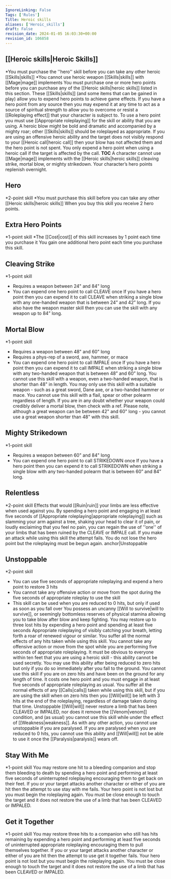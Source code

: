 ```yaml
---
IgnoreLinking: False
Tags: ['Rules']
Title: Heroic skills
aliases: ['Heroic_skills']
draft: False
revision_date: 2024-01-05 16:03:30+00:00
revision_id: 106858
---
```


## [[Heroic skills|Heroic Skills]]
*You must purchase the ''hero'' skill before you can take any other heroic [[Skills|skills]]
*You cannot use heroic weapon [[Skills|skills]] with [[Mage|mage]] implements
You must purchase one or more hero points before you can purchase any of the [[Heroic skills|heroic skills]] listed in this section. These [[Skills|skills]] (and some items that can be gained in play) allow you to expend hero points to achieve game effects.
If you have a hero point from any source then you may expend it at any time to act as a source of spiritual strength to allow you to overcome or resist a [[Roleplaying effect]] that your character is subject to.
To use a hero point you must use [[Appropriate roleplaying]] for the skill or ability that you are using. A heroic blow might be bold and dramatic and accompanied by a mighty roar; other [[Skills|skills]] should be roleplayed as appropriate.
If you are using an offensive heroic ability and the target does not visibly respond to your [[Heroic call|heroic call]] then your blow has not affected them and the hero point is not spent. You only expend a hero point when using a heroic call if the target is affected by the call.
__TOC__
A character cannot use [[Mage|mage]] implements with the [[Heroic skills|heroic skills]] cleaving strike, mortal blow, or mighty strikedown.
Your character’s hero points replenish overnight.
## Hero
*2-point skill
*You must purchase this skill before you can take any other [[Heroic skills|heroic skills]]
When you buy this skill you receive 2 hero points.
## Extra Hero Points
*1-point skill
*The [[Cost|cost]] of this skill increases by 1 point each time you purchase it
You gain one additional hero point each time you purchase this skill.
## Cleaving Strike
*1-point skill
* Requires a weapon between 24" and 84" long
* You can expend one hero point to call CLEAVE once
If you have a hero point then you can expend it to call CLEAVE when striking a single blow with any one-handed weapon that is between 24” and 42” long. If you also have the weapon master skill then you can use the skill with any weapon up to 84” long.
## Mortal Blow
*1-point skill
* Requires a weapon between 48" and 60" long
* Requires a phys-rep of a sword, axe, hammer, or mace
* You can expend one hero point to call IMPALE once
If you have a hero point then you can expend it to call IMPALE when striking a single blow with any two-handed weapon that is between 48” and 60” long. You cannot use this skill with a weapon, even a two-handed weapon, that is shorter than 48" in length.
You may only use this skill with a suitable weapon - such as a great sword, Dane axe, or a two-handed hammer or mace. You cannot use this skill with a flail, spear or other polearm regardless of length. If you are in any doubt whether your weapon could credibly deliver a mortal blow, then check with a ref.
Please note, although a great weapon can be between 42" and 60" long - you cannot use a great weapon shorter than 48" with this skill.
## Mighty Strikedown
*1-point skill
* Requires a weapon between 60" and 84" long
* You can expend one hero point to call STRIKEDOWN once
If you have a hero point then you can expend it to call STRIKEDOWN when striking a single blow with any two-handed polearm that is between 60” and 84” long.
## Relentless
*2-point skill
Effects that would [[Ruin|ruin]] your limbs are less effective when used against you. By spending a hero point and engaging in at least five seconds of [[Appropriate roleplaying|appropriate roleplaying]] such as slamming your arm against a tree, shaking your head to clear it of pain, or loudly exclaiming that you feel no pain, you can regain the use of ''one'' of your limbs that has been ruined by the CLEAVE or IMPALE call. If you make an attack while using this skill the attempt fails. You do not lose the hero point but the roleplaying must be begun again.
anchor|Unstoppable
## Unstoppable
*2-point skill
* You can use five seconds of appropriate roleplaying and expend a hero point to restore 3 hits
* You cannot take any offensive action or move from the spot during the five seconds of appropriate roleplay to use the skill
* This skill can be used when you are reduced to 0 hits, but only if used as soon as you fall over
You possess an uncanny [[Will to survive|will to survive]], or seemingly bottomless reserves of physical stamina allowing you to take blow after blow and keep fighting. You may restore up to three lost hits by expending a hero point and spending at least five seconds Appropriate roleplaying of visibly catching your breath, letting forth a roar of renewed vigour or similar. You suffer all the normal effects of any hits taken while using this skill.
You cannot take any offensive action or move from the spot while you are performing five seconds of appropriate roleplaying. It must be obvious to everyone within ten feet that you are using a heroic skill - this ability cannot be used secretly. 
You may use this ability after being reduced to zero hits but only if you do so immediately after you fall to the ground. You cannot use this skill if you are on zero hits and have been on the ground for any length of time. It costs one hero point and you must engage in at least five seconds of appropriate roleplaying as usual. You suffer all the normal effects of any [[Calls|calls]] taken while using this skill, but if you are using the skill when on zero hits then you [[Will|will]] be left with 3 hits at the end of the roleplaying, regardless of damage taken during that time. 
Unstoppable [[Will|will]] never restore a limb that has been CLEAVED or IMPALED, nor does it remove the [[Venom|venom]] condition, and (as usual) you cannot use this skill while under the effect of [[Weakness|weakness]]. As with any other action, you cannot use unstoppable if you are paralysed. If you are paralysed when you are reduced to 0 hits, you cannot use this ability and [[Will|will]] not be able to use it once the [[Paralysis|paralysis]] wears off.
## Stay With Me
*1-point skill
You may restore one hit to a bleeding companion and stop them bleeding to death by spending a hero point and performing at least five seconds of uninterrupted roleplaying encouraging them to get back on their feet. If you or your target attacks another character or either of you are hit then the attempt to use stay with me fails. Your hero point is not lost but you must begin the roleplaying again. You must be close enough to touch the target and it does not restore the use of a limb that has been CLEAVED or IMPALED.
## Get it Together
*1-point skill
You may restore three hits to a companion who still has hits remaining by expending a hero point and performing at least five seconds of uninterrupted appropriate roleplaying encouraging them to pull themselves together. If you or your target attacks another character or either of you are hit then the attempt to use get it together fails. Your hero point is not lost but you must begin the roleplaying again. You must be close enough to touch the target and it does not restore the use of a limb that has been CLEAVED or IMPALED.